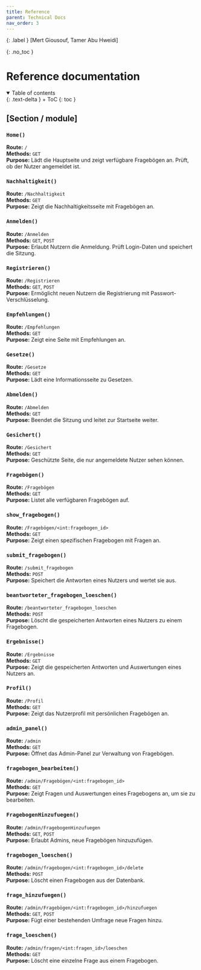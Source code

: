 ```yaml
---
title: Reference
parent: Technical Docs
nav_order: 3
---
```


{: .label }
[Mert Giousouf, Tamer Abu Hweidi]

{: .no_toc }
# Reference documentation

<details open markdown="block">
{: .text-delta }
<summary>Table of contents</summary>
+ ToC
{: toc }
</details>

## [Section / module]

### `Home()`
**Route:** `/`  
**Methods:** `GET`  
**Purpose:** Lädt die Hauptseite und zeigt verfügbare Fragebögen an. Prüft, ob der Nutzer angemeldet ist.  

### `Nachhaltigkeit()`
**Route:** `/Nachhaltigkeit`  
**Methods:** `GET`  
**Purpose:** Zeigt die Nachhaltigkeitsseite mit Fragebögen an.  

### `Anmelden()`
**Route:** `/Anmelden`  
**Methods:** `GET`, `POST`  
**Purpose:** Erlaubt Nutzern die Anmeldung. Prüft Login-Daten und speichert die Sitzung.  

### `Registrieren()`
**Route:** `/Registrieren`  
**Methods:** `GET`, `POST`  
**Purpose:** Ermöglicht neuen Nutzern die Registrierung mit Passwort-Verschlüsselung.  

### `Empfehlungen()`
**Route:** `/Empfehlungen`  
**Methods:** `GET`  
**Purpose:** Zeigt eine Seite mit Empfehlungen an.  

### `Gesetze()`
**Route:** `/Gesetze`  
**Methods:** `GET`  
**Purpose:** Lädt eine Informationsseite zu Gesetzen.  

### `Abmelden()`
**Route:** `/Abmelden`  
**Methods:** `GET`  
**Purpose:** Beendet die Sitzung und leitet zur Startseite weiter.  

### `Gesichert()`
**Route:** `/Gesichert`  
**Methods:** `GET`  
**Purpose:** Geschützte Seite, die nur angemeldete Nutzer sehen können.  

### `Fragebögen()`
**Route:** `/Fragebögen`  
**Methods:** `GET`  
**Purpose:** Listet alle verfügbaren Fragebögen auf.  

### `show_fragebogen()`
**Route:** `/Fragebögen/<int:fragebogen_id>`  
**Methods:** `GET`  
**Purpose:** Zeigt einen spezifischen Fragebogen mit Fragen an.  

### `submit_fragebogen()`
**Route:** `/submit_fragebogen`  
**Methods:** `POST`  
**Purpose:** Speichert die Antworten eines Nutzers und wertet sie aus.  

### `beantworteter_fragebogen_loeschen()`
**Route:** `/beantworteter_fragebogen_loeschen`  
**Methods:** `POST`  
**Purpose:** Löscht die gespeicherten Antworten eines Nutzers zu einem Fragebogen.  

### `Ergebnisse()`
**Route:** `/Ergebnisse`  
**Methods:** `GET`  
**Purpose:** Zeigt die gespeicherten Antworten und Auswertungen eines Nutzers an.  

### `Profil()`
**Route:** `/Profil`  
**Methods:** `GET`  
**Purpose:** Zeigt das Nutzerprofil mit persönlichen Fragebögen an.  

### `admin_panel()`
**Route:** `/admin`  
**Methods:** `GET`  
**Purpose:** Öffnet das Admin-Panel zur Verwaltung von Fragebögen.  

### `fragebogen_bearbeiten()`
**Route:** `/admin/Fragebögen/<int:fragebogen_id>`  
**Methods:** `GET`  
**Purpose:** Zeigt Fragen und Auswertungen eines Fragebogens an, um sie zu bearbeiten.  

### `FragebogenHinzufuegen()`
**Route:** `/admin/FragebogenHinzufuegen`  
**Methods:** `GET`, `POST`  
**Purpose:** Erlaubt Admins, neue Fragebögen hinzuzufügen.  

### `fragebogen_loeschen()`
**Route:** `/admin/fragebogen/<int:fragebogen_id>/delete`  
**Methods:** `POST`  
**Purpose:** Löscht einen Fragebogen aus der Datenbank.  

### `frage_hinzufuegen()`
**Route:** `/admin/Fragebögen/<int:fragebogen_id>/hinzufuegen`  
**Methods:** `GET`, `POST`  
**Purpose:** Fügt einer bestehenden Umfrage neue Fragen hinzu.  

### `frage_loeschen()`
**Route:** `/admin/fragen/<int:fragen_id>/loeschen`  
**Methods:** `GET`  
**Purpose:** Löscht eine einzelne Frage aus einem Fragebogen.